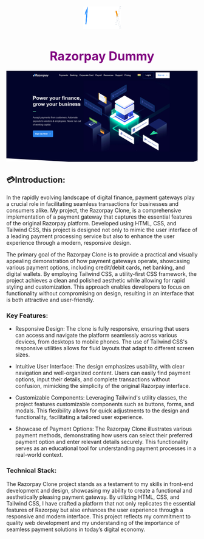 <h1 align='center'> <font color='magenta'><font size=7><img src="https://raw.githubusercontent.com/mrnajych/Razorpay-Dummy/818782c3403e9e3343206ef503998ccc110d7443/images/razorpayX.svg" height="60" width="100"></font> </font></h1>
<h1 align='center'><font color='purple'><font size=6>Razorpay Dummy</font> </font></h1>

<kbd>![Screenshot 2024-05-24 205644](https://github.com/mrnajych/code--Portfolio/blob/main/images/projects/Project2.png?raw=true)</kbd>



## 💳Introduction:

In the rapidly evolving landscape of digital finance, payment gateways play a crucial role in facilitating seamless transactions for businesses and consumers alike. My project, the Razorpay Clone, is a comprehensive implementation of a payment gateway that captures the essential features of the original Razorpay platform. Developed using HTML, CSS, and Tailwind CSS, this project is designed not only to mimic the user interface of a leading payment processing service but also to enhance the user experience through a modern, responsive design.

The primary goal of the Razorpay Clone is to provide a practical and visually appealing demonstration of how payment gateways operate, showcasing various payment options, including credit/debit cards, net banking, and digital wallets. By employing Tailwind CSS, a utility-first CSS framework, the project achieves a clean and polished aesthetic while allowing for rapid styling and customization. This approach enables developers to focus on functionality without compromising on design, resulting in an interface that is both attractive and user-friendly.


### Key Features:
- Responsive Design: The clone is fully responsive, ensuring that users can access and navigate the platform seamlessly across various devices, from desktops to mobile phones. The use of Tailwind CSS's responsive   utilities allows for fluid layouts that adapt to different screen sizes.

- Intuitive User Interface: The design emphasizes usability, with clear navigation and well-organized content. Users can easily find payment options, input their details, and complete transactions without           confusion, mimicking the simplicity of the original Razorpay interface.
  
- Customizable Components: Leveraging Tailwind's utility classes, the project features customizable components such as buttons, forms, and modals. This flexibility allows for quick adjustments to the design and     functionality, facilitating a tailored user experience.
- Showcase of Payment Options: The Razorpay Clone illustrates various payment methods, demonstrating how users can select their preferred payment option and enter relevant details securely. This functionality       serves as an educational tool for understanding payment processes in a real-world context.

### Technical Stack:
The Razorpay Clone project stands as a testament to my skills in front-end development and design, showcasing my ability to create a functional and aesthetically pleasing payment gateway. By utilizing HTML, CSS, and Tailwind CSS, I have crafted a platform that not only replicates the essential features of Razorpay but also enhances the user experience through a responsive and modern interface. This project reflects my commitment to quality web development and my understanding of the importance of seamless payment solutions in today’s digital economy.






